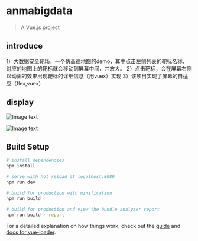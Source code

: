 # anmabigdata

> A Vue.js project
## introduce
1）大数据安全靶场，一个仿高德地图的demo，其中点击左侧列表的靶标名称，对应的地图上的靶标就会移动到屏幕中间，并放大。
2）点击靶标，会在屏幕右侧以动画的效果出现靶标的详细信息（用vuex）实现
3）该项目实现了屏幕的自适应（flex,vuex）

## display
![Image text](https://github.com/yanglujie/bigDatamap/raw/master/static/img/ditu1.jpg)

![Image text](https://github.com/yanglujie/bigDatamap/raw/master/static/img/ditu2.jpg)

## Build Setup

``` bash
# install dependencies
npm install

# serve with hot reload at localhost:8080
npm run dev

# build for production with minification
npm run build

# build for production and view the bundle analyzer report
npm run build --report
```

For a detailed explanation on how things work, check out the [guide](http://vuejs-templates.github.io/webpack/) and [docs for vue-loader](http://vuejs.github.io/vue-loader).
